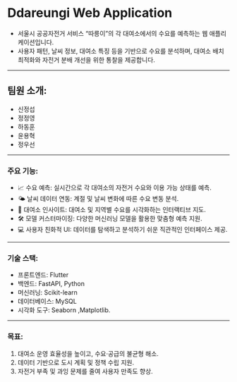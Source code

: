 # Ddareungi Web Application
- 서울시 공공자전거 서비스 “따릉이”의 각 대여소에서의 수요를 예측하는 웹 애플리케이션입니다. 
- 사용자 패턴, 날씨 정보, 대여소 특징 등을 기반으로 수요를 분석하며, 대여소 배치 최적화와 자전거 분배 개선을 위한 통찰을 제공합니다.
---
## 팀원 소개:
- 신정섭
- 정정영
- 하동훈
- 윤용혁
- 정우선
---
### 주요 기능:
- 📈 수요 예측: 실시간으로 각 대여소의 자전거 수요와 이용 가능 상태를 예측.
- 🌤️ 날씨 데이터 연동: 계절 및 날씨 변화에 따른 수요 변동 분석.
- 📍 대여소 인사이트: 대여소 및 지역별 수요를 시각화하는 인터랙티브 지도.
- 🛠️ 모델 커스터마이징: 다양한 머신러닝 모델을 활용한 맞춤형 예측 지원.
- 💻 사용자 친화적 UI: 데이터를 탐색하고 분석하기 쉬운 직관적인 인터페이스 제공.
---
### 기술 스택:
- 프론트엔드: Flutter
- 백엔드: FastAPI, Python
- 머신러닝: Scikit-learn
- 데이터베이스: MySQL
- 시각화 도구: Seaborn ,Matplotlib.
 ---
### 목표:
1. 대여소 운영 효율성을 높이고, 수요·공급의 불균형 해소.
2. 데이터 기반으로 도시 계획 및 정책 수립 지원.
3. 자전거 부족 및 과잉 문제를 줄여 사용자 만족도 향상.
